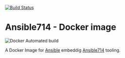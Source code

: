 [![Build Status](https://travis-ci.com/article714/ansible714-docker.svg?branch=master)](https://travis-ci.com/article714/ansible714-docker)

# Ansible714 - Docker image

![Docker Automated build](https://img.shields.io/docker/automated/article714/ansible714-docker)

A Docker Image for [Ansible](https://ansible.com) embeddig [Ansible714](https://github.com/article714/ansible714) tooling.
